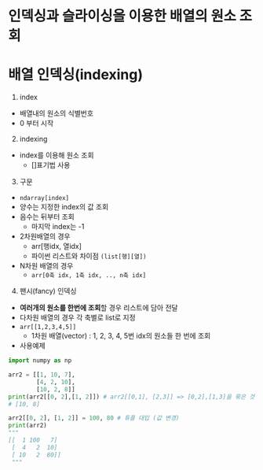 # 인덱싱과 슬라이싱을 이용한 배열의 원소 조회

# 배열 인덱싱(indexing)
1. index
  - 배열내의 원소의 식별번호
  - 0 부터 시작
2. indexing
  - index를 이용해 원소 조회
    - []표기법 사용
3. 구문
  - `ndarray[index]`
  - 양수는 지정한 index의 값 조회
  - 음수는 뒤부터 조회
    - 마지막 index는 -1
  - 2차원배열의 경우
    - arr[행idx, 열idx]
    - 파이썬 리스트와 차이점 `(list[행][열])`
  - N차원 배열의 경우
    - `arr[0축 idx, 1축 idx, .., n축 idx]`
4. 팬시(fancy) 인덱싱
  - **여러개의 원소를 한번에 조회**할 경우 리스트에 담아 전달
  - 다차원 배열의 경우 각 축별로 list로 지정
  - `arr[[1,2,3,4,5]]`
    - 1차원 배열(vector) : 1, 2, 3, 4, 5번 idx의 원소들 한 번에 조회
- 사용예제
```python
import numpy as np

arr2 = [[1, 10, 7],
        [4, 2, 10],
        [10, 2, 8]]
print(arr2[[0, 2],[1, 2]]) # arr2[[0,1], [2,3]] => [0,2],[1,3]을 묶은 것이다.
# [10, 8]

arr2[[0, 2], [1, 2]] = 100, 80 # 튜플 대입 (값 변경)
print(arr2)
"""
[[  1 100   7]
 [  4   2  10]
 [ 10   2  80]]
 """
```
